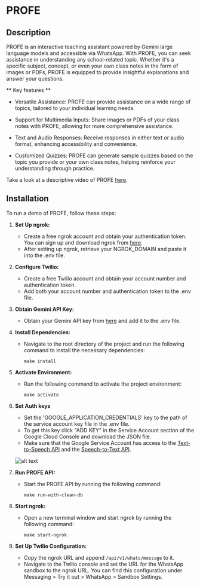 # PROFE

## Description

PROFE is an interactive teaching assistant powered by Gemini large language models and accessible via WhatsApp. With PROFE, you can seek assistance in understanding any school-related topic. Whether it's a specific subject, concept, or even your own class notes in the form of images or PDFs, PROFE is equipped to provide insightful explanations and answer your questions.

** Key features **

- Versatile Assistance: PROFE can provide assistance on a wide range of topics, tailored to your individual learning needs.

- Support for Multimedia Inputs: Share images or PDFs of your class notes with PROFE, allowing for more comprehensive assistance.

- Text and Audio Responses: Receive responses in either text or audio format, enhancing accessibility and convenience.

- Customized Quizzes: PROFE can generate sample quizzes based on the topic you provide or your own class notes, helping reinforce your understanding through practice.

Take a look at a descriptive video of PROFE [here](youtu.be/unkownd).

## Installation

To run a demo of PROFE, follow these steps:

1. **Set Up ngrok:**
   - Create a free ngrok account and obtain your authentication token. You can sign up and download ngrok from [here](https://ngrok.com/download).
   - After setting up ngrok, retrieve your NGROK_DOMAIN and paste it into the .env file.

2. **Configure Twilio:**
   - Create a free Twilio account and obtain your account number and authentication token.
   - Add both your account number and authentication token to the .env file.

3. **Obtain Gemini API Key:**
   - Obtain your Gemini API key from [here](https://aistudio.google.com/app/apikey) and add it to the .env file.

4. **Install Dependencies:**
   - Navigate to the root directory of the project and run the following command to install the necessary dependencies:
     ```
     make install
     ```

5. **Activate Environment:**
   - Run the following command to activate the project environment:
     ```
     make activate
     ```

6. **Set Auth keys**
   - Set the 'GOOGLE_APPLICATION_CREDENTIALS' key to the path of the service account key file in the .env file.
   - To get this key click "ADD KEY" in the Service Account section of the Google Cloud Console and download the JSON file.
   - Make sure that the Google Service Account has access to the [Text-to-Speech API](https://console.cloud.google.com/marketplace/product/google/texttospeech.googleapis.com) and the [Speech-to-Text API](https://console.cloud.google.com/marketplace/product/google/speech.googleapis.com).

   ![alt text](https://github.com/feradauto/PROFE/blob/main/google_service_account_key.png?raw=true)

7. **Run PROFE API:**
   - Start the PROFE API by running the following command:
     ```
     make run-with-clean-db
     ```

8. **Start ngrok:**
   - Open a new terminal window and start ngrok by running the following command:
     ```
     make start-ngrok
     ```

9. **Set Up Twilio Configuration:**
   - Copy the ngrok URL and append `/api/v1/whats/message` to it.
   - Navigate to the Twilio console and set the URL for the WhatsApp sandbox to the ngrok URL. You can find this configuration under Messaging > Try it out > WhatsApp > Sandbox Settings.